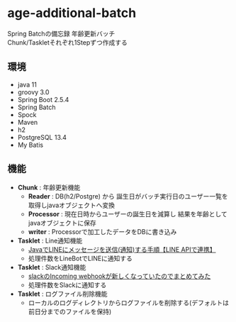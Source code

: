 # age-additional-batch
Spring Batchの備忘録 年齢更新バッチ  
Chunk/Taskletそれぞれ1Stepずつ作成する
## 環境
- java 11
- groovy 3.0
- Spring Boot 2.5.4
- Spring Batch
- Spock
- Maven
- h2
- PostgreSQL 13.4
- My Batis
## 機能
- **Chunk** : 年齢更新機能 
  - **Reader** : DB(h2/Postgre) から 誕生日がバッチ実行日のユーザー一覧を取得しjavaオブジェクトへ変換
  - **Processor** : 現在日時からユーザーの誕生日を減算し 結果を年齢としてjavaオブジェクトに保存
  - **writer** : Processorで加工したデータをDBに書き込み
- **Tasklet** : Line通知機能
  - [JavaでLINEにメッセージを送信(通知)する手順【LINE APIで連携】](http://kakedashi-xx.com:25214/index.php/2021/07/01/post-2780/)
  - 処理件数をLineBotでLINEに通知する
- **Tasklet** : Slack通知機能
  - [slackのIncoming webhookが新しくなっていたのでまとめてみた](https://qiita.com/kshibata101/items/0e13c420080a993c5d16)
  - 処理件数をSlackに通知する
- **Tasklet** : ログファイル削除機能
  - ローカルのログディレクトリからログファイルを削除する(デフォルトは前日分までのファイルを保持)
